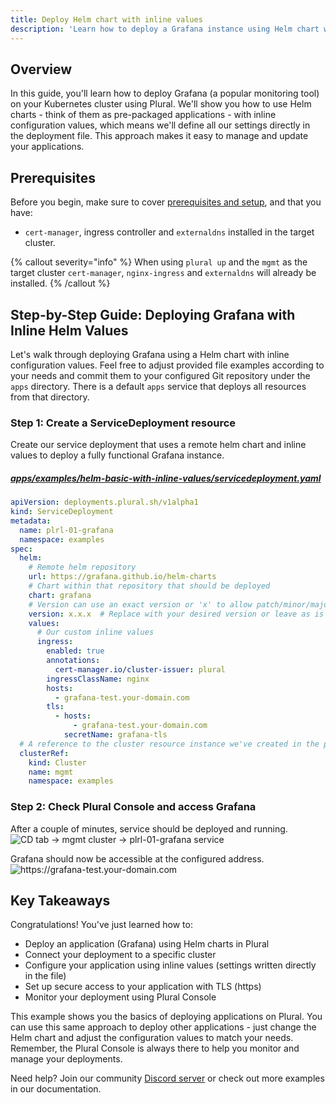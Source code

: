 ```yaml
---
title: Deploy Helm chart with inline values
description: 'Learn how to deploy a Grafana instance using Helm chart with inline configuration values, including ingress setup and TLS configuration'
---
```


## Overview

In this guide, you'll learn how to deploy Grafana (a popular monitoring tool) on your Kubernetes cluster using Plural.
We'll show you how to use Helm charts - think of them as pre-packaged applications - with inline configuration values,
which means we'll define all our settings directly in the deployment file. This approach makes it easy to manage and
update your applications.

## Prerequisites

Before you begin, make sure to cover [prerequisites and setup](../#prerequisites), and that you have:
- `cert-manager`, ingress controller and `externaldns` installed in the target cluster.

{% callout severity="info" %}
When using `plural up` and the `mgmt` as the target cluster `cert-manager`, `nginx-ingress` and `externaldns` will already be installed.
{% /callout %}

## Step-by-Step Guide: Deploying Grafana with Inline Helm Values
Let's walk through deploying Grafana using a Helm chart with inline configuration values. Feel free to adjust provided file
examples according to your needs and commit them to your configured Git repository under the `apps` directory. There is a
default `apps` service that deploys all resources from that directory.

### Step 1: Create a ServiceDeployment resource
Create our service deployment that uses a remote helm chart and inline values to deploy a fully
functional Grafana instance.

##### [apps/examples/helm-basic-with-inline-values/servicedeployment.yaml](https://github.com/pluralsh/scaffolds/blob/main/examples/helm-basic-with-inline-values/servicedeployment.yaml)
```yaml
apiVersion: deployments.plural.sh/v1alpha1
kind: ServiceDeployment
metadata:
  name: plrl-01-grafana
  namespace: examples
spec:
  helm:
    # Remote helm repository
    url: https://grafana.github.io/helm-charts
    # Chart within that repository that should be deployed
    chart: grafana
    # Version can use an exact version or 'x' to allow patch/minor/major version bumps without user interaction
    version: x.x.x  # Replace with your desired version or leave as is to always use the latest version
    values:
      # Our custom inline values
      ingress:
        enabled: true
        annotations:
          cert-manager.io/cluster-issuer: plural
        ingressClassName: nginx
        hosts:
          - grafana-test.your-domain.com
        tls:
          - hosts:
              - grafana-test.your-domain.com
            secretName: grafana-tls
  # A reference to the cluster resource instance we've created in the previous step
  clusterRef:
    kind: Cluster
    name: mgmt
    namespace: examples
```

### Step 2: Check Plural Console and access Grafana
After a couple of minutes, service should be deployed and running. 
![](/assets/examples/plrl-01-console.png 'CD tab -> mgmt cluster -> plrl-01-grafana service')

Grafana should now be accessible at the configured address.
![](/assets/examples/plrl-grafana.png 'https://grafana-test.your-domain.com')

## Key Takeaways

Congratulations! You've just learned how to:

- Deploy an application (Grafana) using Helm charts in Plural
- Connect your deployment to a specific cluster
- Configure your application using inline values (settings written directly in the file)
- Set up secure access to your application with TLS (https)
- Monitor your deployment using Plural Console

This example shows you the basics of deploying applications on Plural. You can use this same approach to deploy other
applications - just change the Helm chart and adjust the configuration values to match your needs. Remember, the Plural
Console is always there to help you monitor and manage your deployments.

Need help? Join our community [Discord server](https://discord.com/invite/bEBAMXV64s) or check out more examples in our documentation.

